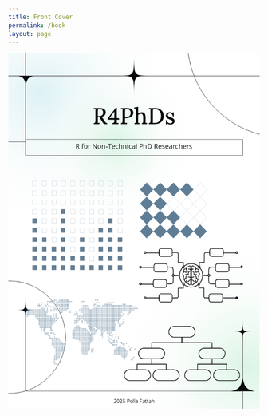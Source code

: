 ```yaml
---
title: Front Cover
permalink: /book
layout: page
---
```


[![Book Cover](/assets/book-cover.png)](/book)